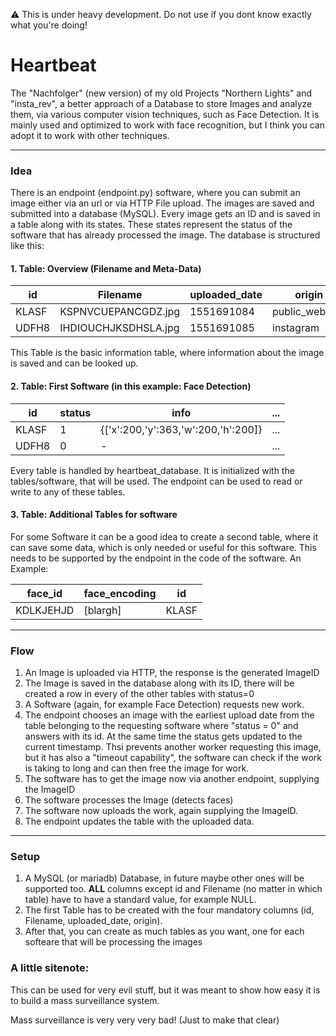 :warning: This is under heavy development. Do not use if you dont know exactly what you're doing!

# Heartbeat

The "Nachfolger" (new version) of my old Projects "Northern Lights" and "insta_rev", a better approach of a Database to store Images and analyze them, via various computer vision techniques, such as Face Detection. It is mainly used and optimized to work with face recognition, but I think you can adopt it to work with other techniques.

----

### Idea
There is an endpoint (endpoint.py) software, where you can submit an image either via an url or via HTTP File upload. The images are saved and submitted into a database (MySQL). Every image gets an ID and is saved in a table along with its states. These states represent the status of the software that has already processed the image. The database is structured like this:
#### 1. Table: Overview (Filename and Meta-Data)
    

| id | Filename | uploaded_date | origin | other_data |
| -------- | -------- | -------- | -------- | -------- |
|KLASF | KSPNVCUEPANCGDZ.jpg     |  1551691084    | public_webcam | blargh
|UDFH8 | IHDIOUCHJKSDHSLA.jpg     |  1551691085    | instagram     | foo

This Table is the basic information table, where information about the image is saved and can be looked up.

#### 2. Table: First Software (in this example: Face Detection)
    

| id | status | info | ... |
| -------- | -------- | -------- | -------- |
| KLASF     | 1     | {['x':200,'y':363,'w':200,'h':200]}     | ... |
| UDFH8     | 0     | -     | ... |

Every table is handled by heartbeat_database. It is initialized with the tables/software, that will be used. The endpoint can be used to read or write to any of these tables.

#### 3. Table: Additional Tables for software

For some Software it can be a good idea to create a second table, where it can save some data, which is only needed or useful for this software. This needs to be supported by the endpoint in the code of the software. 
An Example:


| face_id | face_encoding | id |
| -------- | -------- | -------- |
| KDLKJEHJD     | [blargh]    | KLASF     |


----
### Flow
1. An Image is uploaded via HTTP, the response is the generated ImageID
2. The Image is saved in the database along with its ID, there will be created a row in every of the other tables with status=0
3. A Software (again, for example Face Detection) requests new work.
4. The endpoint chooses an image with the earliest upload date from the table belonging to the requesting software where "status = 0" and answers with its id. At the same time the status gets updated to the current timestamp. Thsi prevents another worker requesting this image, but it has also a "timeout capability", the software can check if the work is taking to long and can then free the image for work.
5. The software has to get the image now via another endpoint, supplying the ImageID
6. The software processes the Image (detects faces)
7. The software now uploads the work, again supplying the ImageID.
8. The endpoint updates the table with the uploaded data.

----


### Setup

1. A MySQL (or mariadb) Database, in future maybe other ones will be supported too. **ALL** columns except id and Filename (no matter in which table) have to have a standard value, for example NULL.
2. The first Table has to be created with the four mandatory columns (id, Filename, uploaded_date, origin). 
3. After that, you can create as much tables as you want, one for each softeare that will be processing the images

### A little sitenote:

This can be used for very evil stuff, but it was meant to show how easy it is to build a mass surveillance system.

Mass surveillance is very very very bad! (Just to make that clear)